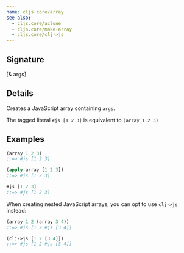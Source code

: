 ```yaml
---
name: cljs.core/array
see also:
  - cljs.core/aclone
  - cljs.core/make-array
  - cljs.core/clj->js
---
```


## Signature
[& args]


## Details

Creates a JavaScript array containing `args`.

The tagged literal `#js [1 2 3]` is equivalent to `(array 1 2 3)`


## Examples

```clj
(array 1 2 3)
;;=> #js [1 2 3]

(apply array [1 2 3])
;;=> #js [1 2 3]

#js [1 2 3]
;;=> #js [1 2 3]
```

When creating nested JavaScript arrays, you can opt to use `clj->js` instead:

```clj
(array 1 2 (array 3 4))
;;=> #js [1 2 #js [3 4]]

(clj->js [1 2 [3 4]])
;;=> #js [1 2 #js [3 4]]
```